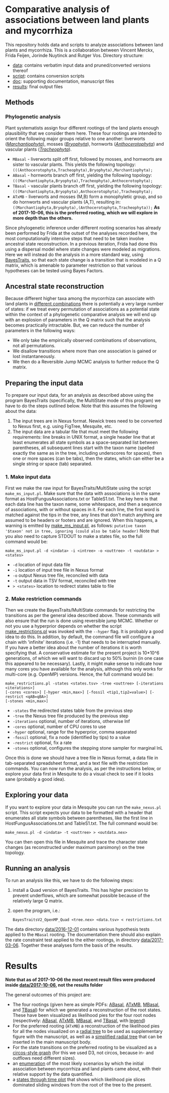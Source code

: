 # Comparative analysis of associations between land plants and mycorrhiza

This repository holds data and scripts to analyze associations between land plants and 
mycorrhiza. This is a collaboration between Vincent Merckx, Frida Feijen, Jorinde Nuytinck
and Rutger Vos. Directory structure:

- [data](data): contains verbatim input data and pruned/converted versions thereof
- [script](script): contains conversion scripts
- [doc](doc): supporting documentation, manuscript files
- [results](results): final output files

## Methods

### Phylogenetic analysis

Plant systematists assign four different rootings of the land plants enough plausibility
that we consider them here. These four rootings are intended to orient the following 
major groups relative to one another: 
liverworts ([_Marchantiophyta_](http://eol.org/pages/6864901/overview)), 
mosses ([_Bryophyta_](http://eol.org/pages/3768/overview)), 
hornworts ([_Anthocerotophyta_](http://eol.org/pages/3678/overview)) and 
vascular plants ([_Tracheophyta_](http://eol.org/pages/4077/overview)).

- `MBasal` - liverworts split off first, followed by mosses, and hornworts are sister to 
  vascular plants. This yields the following topology: 
  `(((Anthocerotophyta,Tracheophyta),Bryophyta),Marchantiophyta);`  
- `ABasal` - hornworts branch off first, yielding the following topology: 
  `(((Marchantiophyta,Bryophyta),Tracheophyta),Anthocerotophyta);`
- `TBasal` - vascular plants branch off first, yielding the following topology: 
  `(((Marchantiophyta,Bryophyta),Anthocerotophyta),Tracheophyta);`
- `ATxMB` - liverworts and mosses (M,B) form a monophyletic group, and so do
  hornworts and vascular plants (A,T), resulting in: 
  `((Marchantiophyta,Bryophyta),(Anthocerotophyta,Tracheophyta));`
  **As of 2017-10-06, this is the preferred rooting, which we will explore in more depth 
  than the others.**

Since phylogenetic inference under different rooting scenarios has already been performed
by Frida at the outset of the analyses recorded here, the most computationally intensive 
steps that need to be taken involve ancestral state reconstruction. In a previous 
iteration, Frida had done this using a dispersal model where state changes were modeled as 
migrations. Here we will instead do the analysis in a more standard way, using 
[BayesTraits](http://www.evolution.rdg.ac.uk/BayesTraits.html), so that each state change 
is a transition that is modeled in a Q matrix, which is amenable to parameter restriction
so that various hypotheses can be tested using Bayes Factors.

## Ancestral state reconstruction

Because different higher taxa among the mycorrhiza can associate with land plants in 
[different combinations](results/legend.pdf) there is potentially a very large number of 
states: if we treat every permutation of associations as a potential state within the 
context of a phylogenetic comparative analysis we will end up with an explosion of 
parameters in the Q matrix such that the analysis becomes practically intractable. But, 
we can reduce the number of parameters in the following ways:

- We only take the empirically observed combinations of observations, not all 
  permutations.
- We disallow transitions where more than one association is gained or lost 
  instantaneously.
- We then do a Reversible Jump MCMC analysis to further reduce the Q matrix.

## Preparing the input data

To prepare our input data, for an analysis as described above using the program 
BayesTraits (specifically, the MultiState mode of this program) we have to do the steps 
outlined below. Note that this assumes the following about the data:

1. The input trees are in Nexus format. Newick trees need to be converted to Nexus first,
   e.g. using FigTree, Mesquite, etc.
2. The input data are a tabular file that must meet the following requirements: line 
   breaks in UNIX format, a single header line that at least enumerates all state symbols
   as a space-separated list between parentheses, all subsequent lines start with the 
   taxon name (spelled exactly the same as in the tree, including underscores for spaces),
   then one or more spaces (can be tabs), then the states, which can either be a single
   string or space (tab) separated.

### 1. Make input data

First we make the raw input for BayesTraits/MultiState using the script 
`make_ms_input.pl`. Make sure that the data with associations is in the same format as 
HostFungusAssociations.txt or TableS1.txt. The key here is that each data line has the 
taxon name, some whitespace, and then a sequence of associations, with or without 
spaces in it. For each line, the first word is matched against the tips in the tree, 
any lines that don't match anything are assumed to be headers or footers and are 
ignored. When this happens, a warning is emitted by 
[make_ms_input.pl](script/make_ms_input.pl), as follows:
`putative taxon '$taxon' not in tree, ignoring (could also be table header)`
Note that you also need to capture STDOUT to make a states file, so the full command
would be:

    make_ms_input.pl -d <indata> -i <intree> -o <outtree> -t <outdata> > <states>

- `-d` location of input data file
- `-i` location of input tree file in Nexus format
- `-o` output Nexus tree file, reconciled with data
- `-t` output data in TSV format, reconciled with tree
- `> <states>` location to redirect states table to file

### 2. Make restriction commands

Then we create the BayesTraits/MultiState commands for restricting the transitions as
per the general idea described above. These commands will also ensure that the run is
done using reversible jump MCMC. Whether or not you use a hyperprior depends on whether
the script [make_restrictions.pl](script/make_restrictions.pl) was invoked with the 
`--hyper` flag. It is probably a good idea to do this. In addition, by default, the 
command file will configure a chain with 'infinite' iterations (i.e. -1) that needs to 
be interrupted manually. If you have a better idea about the number of iterations it is 
worth specifying that. A conservative estimate for the present project is 10*10^6 
generations, of which we will want to discard up to 50% burnin (in one case this 
appeared to be necessary). Lastly, it might make sense to indicate how many cores you 
have available for the analysis, although this only works for multi-core (e.g. OpenMP) 
versions. Hence, the full command would be:

    make_restrictions.pl -states <states.tsv> -tree <outtree> [-iterations <iterations>] 
    [-cores <cores>] [-hyper <min,max>] [-fossil <tip1,tip2=value>] [-restrict <qAB=qBA>]
    [-stones <min,max>]

- `-states` the redirected states table from the previous step
- `-tree` the Nexus tree file produced by the previous step
- `-iterations` optional, number of iterations, otherwise Inf
- `-cores` optional, number of CPU cores to use
- `-hyper` optional, range for the hyperprior, comma separated
- `-fossil` optional, fix a node (identified by tips) to a value
- `-restrict` optional, fix a rate
- `-stones` optional, configures the stepping stone sampler for marginal lnL
   
Once this is done we should have a tree file in Nexus format, a data file in tab-separated
spreadsheet format, and a text file with the restriction commands. You can now run the
analysis, as per the instructions below, or explore your data first in Mesquite to do a
visual check to see if it looks sane (probably a good idea).

## Exploring your data

If you want to explore your data in Mesquite you can run the `make_nexus.pl` script. 
This script expects your data to be formatted with a header that enumerates all state 
symbols between parentheses, like the first line in HostFungusAssociations.txt and 
TableS1.txt. The full command would be:

    make_nexus.pl -d <indata> -t <outtree> > <outdata.nex>

You can then open this file in Mesquite and trace the character state changes (as 
reconstructed under maximum parsimony) on the tree topology.

## Running an analysis

To run an analysis like this, we have to do the following steps:

1. install a Quad version of BayesTraits. This has higher precision to prevent underflows,
   which are somewhat possible because of the relatively large Q matrix.
2. open the program, i.e.:

    `BayesTraitsV2_OpenMP_Quad <tree.nex> <data.tsv> < restrictions.txt`

The data directory [data/2016-12-01](data/2016-12-01) contains various hypothesis tests 
applied to the `MBasal` rooting. The documentation there should also explain the rate 
constraint test applied to the either rootings, in directory 
[data/2017-03-06](data/2017-03-06). Together these analyses form the basis of the results.

# Results

**Note that as of 2017-10-06 the most recent result files were produced inside 
[data/2017-10-06](data/2017-10-06), not the results folder**

The general outcomes of this project are:

- The four rootings (given here as simple PDFs: 
  [ABasal](data/2017-03-16/ABasal.pdf), 
  [ATxMB](data/2017-03-16/ATxMB.pdf), 
  [MBasal](data/2017-03-16/MBasal.pdf), and 
  [TBasal](data/2017-03-16/TBasal.pdf)) for which we generated
  a reconstruction of the root states. These have been visualized as likelihood pies for 
  the four root nodes (respectively:
  [ABasal](results/ABasal_pie_simple.pdf),
  [ATxMB](results/ATxMB_pie_simple.pdf), 
  [MBasal](results/MBasal_pie_simple.pdf), and
  [TBasal](results/TBasal_pie_simple.pdf),
  with [legend](results/legend.pdf))
- For the preferred rooting (`ATxMB`) a reconstruction of the likelihood pies for all the 
  nodes visualized on a [radial tree](data/2017-10-06/Tree.nex.bt.nex.supp.pdf) to
  be used as supplementary figure with the manuscript, as well as a 
  [simplified radial tree](data/2017-10-06/Tree.nex.bt.nex.ms.pdf) that can be 
  inserted in the main manuscript body.
- For the state transitions on the preferred rooting to be visualized as a 
  [circos-style graph](data/2017-10-06/d3.pdf) (for this we used D3, not circos, because in- 
  and outflows need different sizes).
- an [enumeration](results/RateConstraints.xlsx) of the most likely 
  scenarios by which the initial association between mycorrhiza and land plants came 
  about, with their relative support by the data quantified.
- a [states through time plot](data/2017-10-06/StatesThroughTime-bin50.pdf) that
  shows which likelihood pie slices dominated sliding windows from the root of the tree
  to the present.
